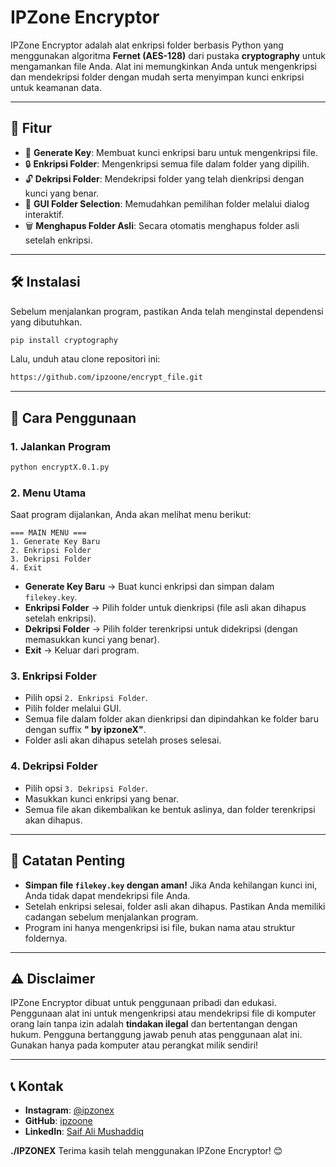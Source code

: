 # IPZone Encryptor

IPZone Encryptor adalah alat enkripsi folder berbasis Python yang menggunakan algoritma **Fernet (AES-128)** dari pustaka **cryptography** untuk mengamankan file Anda. Alat ini memungkinkan Anda untuk mengenkripsi dan mendekripsi folder dengan mudah serta menyimpan kunci enkripsi untuk keamanan data.

---

## 🚀 Fitur
- 🔑 **Generate Key**: Membuat kunci enkripsi baru untuk mengenkripsi file.
- 🔒 **Enkripsi Folder**: Mengenkripsi semua file dalam folder yang dipilih.
- 🔓 **Dekripsi Folder**: Mendekripsi folder yang telah dienkripsi dengan kunci yang benar.
- 📂 **GUI Folder Selection**: Memudahkan pemilihan folder melalui dialog interaktif.
- 🗑️ **Menghapus Folder Asli**: Secara otomatis menghapus folder asli setelah enkripsi.

---

## 🛠️ Instalasi
Sebelum menjalankan program, pastikan Anda telah menginstal dependensi yang dibutuhkan.

```sh
pip install cryptography
```

Lalu, unduh atau clone repositori ini:

```sh
https://github.com/ipzoone/encrypt_file.git
```

---

## 🔧 Cara Penggunaan

### 1. Jalankan Program
```sh
python encryptX.0.1.py
```

### 2. Menu Utama
Saat program dijalankan, Anda akan melihat menu berikut:
```
=== MAIN MENU ===
1. Generate Key Baru
2. Enkripsi Folder
3. Dekripsi Folder
4. Exit
```

- **Generate Key Baru** → Buat kunci enkripsi dan simpan dalam `filekey.key`.
- **Enkripsi Folder** → Pilih folder untuk dienkripsi (file asli akan dihapus setelah enkripsi).
- **Dekripsi Folder** → Pilih folder terenkripsi untuk didekripsi (dengan memasukkan kunci yang benar).
- **Exit** → Keluar dari program.

### 3. Enkripsi Folder
- Pilih opsi `2. Enkripsi Folder`.
- Pilih folder melalui GUI.
- Semua file dalam folder akan dienkripsi dan dipindahkan ke folder baru dengan suffix **" by ipzoneX"**.
- Folder asli akan dihapus setelah proses selesai.

### 4. Dekripsi Folder
- Pilih opsi `3. Dekripsi Folder`.
- Masukkan kunci enkripsi yang benar.
- Semua file akan dikembalikan ke bentuk aslinya, dan folder terenkripsi akan dihapus.

---

## 📌 Catatan Penting
- **Simpan file `filekey.key` dengan aman!** Jika Anda kehilangan kunci ini, Anda tidak dapat mendekripsi file Anda.
- Setelah enkripsi selesai, folder asli akan dihapus. Pastikan Anda memiliki cadangan sebelum menjalankan program.
- Program ini hanya mengenkripsi isi file, bukan nama atau struktur foldernya.

---

## ⚠️ Disclaimer
IPZone Encryptor dibuat untuk penggunaan pribadi dan edukasi. Penggunaan alat ini untuk mengenkripsi atau mendekripsi file di komputer orang lain tanpa izin adalah **tindakan ilegal** dan bertentangan dengan hukum. Pengguna bertanggung jawab penuh atas penggunaan alat ini. Gunakan hanya pada komputer atau perangkat milik sendiri!

---

## 📞 Kontak
- **Instagram**: [@ipzonex](https://instagram.com/ipzonex)
- **GitHub**: [ipzoone](https://github.com/ipzoone)
- **LinkedIn**: [Saif Ali Mushaddiq](https://linkedin.com/in/saif-ali-mushaddiq)

**./IPZONEX** Terima kasih telah menggunakan IPZone Encryptor! 😊

